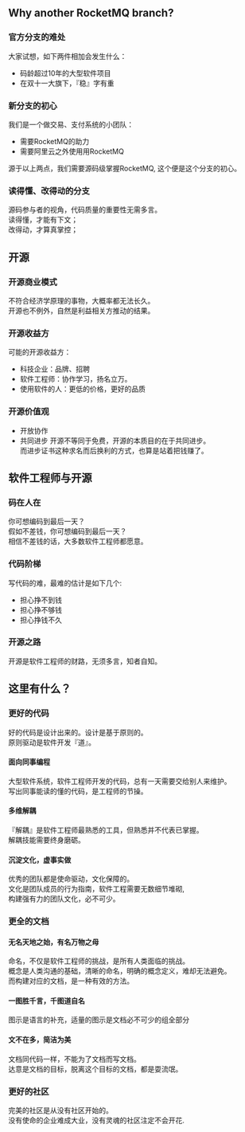 ## Why another RocketMQ branch?
### 官方分支的难处
大家试想，如下两件相加会发生什么：
* 码龄超过10年的大型软件项目
* 在双十一大旗下，『稳』字有重

### 新分支的初心
我们是一个做交易、支付系统的小团队：
* 需要RocketMQ的助力
* 需要阿里云之外使用用RocketMQ

源于以上两点，我们需要源码级掌握RocketMQ,
这个便是这个分支的初心。

### 读得懂、改得动的分支
源码参与者的视角，代码质量的重要性无需多言。<br />
读得懂，才能有下文； <br />
改得动，才算真掌控； <br />

## 开源
### 开源商业模式
不符合经济学原理的事物，大概率都无法长久。 <br />
开源也不例外，自然是利益相关方推动的结果。

### 开源收益方
可能的开源收益方：
* 科技企业：品牌、招聘
* 软件工程师：协作学习，扬名立万。
* 使用软件的人：更低的价格，更好的品质

### 开源价值观
* 开放协作
* 共同进步
开源不等同于免费，开源的本质目的在于共同进步。<br />
而进步证书这种求名而后换利的方式，也算是站着把钱赚了。

## 软件工程师与开源
### 码在人在
你可想编码到最后一天？ <br />
假如不差钱，你可想编码到最后一天？<br />
相信不差钱的话，大多数软件工程师都愿意。<br />

### 代码阶梯
写代码的难，最难的估计是如下几个: <br />
* 担心挣不到钱
* 担心挣不够钱
* 担心挣钱不久

### 开源之路
开源是软件工程师的财路，无须多言，知者自知。

## 这里有什么？
### 更好的代码
好的代码是设计出来的。设计是基于原则的。<br />
原则驱动是软件开发『道』。

#### 面向同事编程
大型软件系统，软件工程师开发的代码，总有一天需要交给别人来维护。<br />
写出同事能读的懂的代码，是工程师的节操。
#### 多维解耦
『解耦』是软件工程师最熟悉的工具，但熟悉并不代表已掌握。<br />
解耦技能需要终身磨砺。
#### 沉淀文化，虚事实做
优秀的团队都是使命驱动，文化保障的。<br />
文化是团队成员的行为指南，软件工程需要无数细节堆砌, <br />
构建强有力的团队文化，必不可少。

### 更全的文档
#### 无名天地之始，有名万物之母
命名，不仅是软件工程师的挑战，是所有人类面临的挑战。<br />
概念是人类沟通的基础，清晰的命名，明确的概念定义，难却无法避免。 <br />
而构建对应的文档，是一种有效的方法。
#### 一图胜千言，千图道自名
图示是语言的补充，适量的图示是文档必不可少的组全部分
#### 文不在多，简洁为美 
文档同代码一样，不能为了文档而写文档。<br />
达意是文档的目标，脱离这个目标的文档，都是耍流氓。

### 更好的社区
完美的社区是从没有社区开始的。<br />
没有使命的企业难成大业，没有灵魂的社区注定不会开花. <br />


